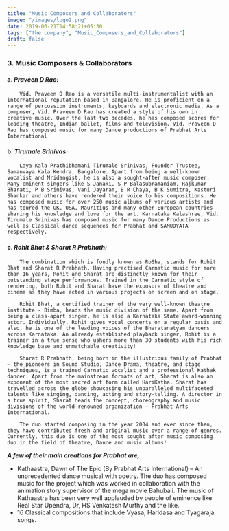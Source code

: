 ```yaml
---
title: "Music Composers and Collaborators"
image: "/images/logo2.png"
date: 2019-06-21T14:58:21+05:30
tags: ["the company", "Music_Composers_and_Collaborators"]
draft: false
---
```


### 3. **Music Composers & Collaborators**
#### 	a. **_Praveen D Rao:_**
		Vid. Praveen D Rao is a versatile multi-instrumentalist with an international reputation based in Bangalore. He is proficient on a range of percussion instruments, keyboards and electronic media. As a composer, Vid. Praveen D Rao has created a style of his own in creative music. Over the last two decades, he has composed scores for leading theatre, Indian ballet, films and television. Vid. Praveen D Rao has composed music for many Dance productions of Prabhat Arts International

#### 	b. **_Tirumale Srinivas:_**
		Laya Kala Prathibhamani Tirumale Srinivas, Founder Trustee, Samanvaya Kala Kendra, Bangalore. Apart from being a well-known vocalist and Mridangist, he is also a sought-after music composer. Many eminent singers like S Janaki, S P Balasubramaniam, Rajkumar Bharati, P B Srinivas, Vani Jayaram, B R Chaya, B K Sumitra, Kasturi Shankar and others have rendered their voice to his compositions. He has composed music for over 250 music albums of various artists and has toured the UK, USA, Mauritius and many other European countries sharing his knowledge and love for the art. Karnataka Kalashree, Vid. Tirumale Srinivas has composed music for many Dance Productions as well as Classical dance sequences for Prabhat and SAMUDYATA respectively.

#### 	c. **_Rohit Bhat & Sharat R Prabhath:_**
		The combination which is fondly known as RoSha, stands for Rohit Bhat and Sharat R Prabhath. Having practised Carnatic music for more than 16 years, Rohit and Sharat are distinctly known for their outstanding stage performances. Trained in the Carnatic style of rendering, both Rohit and Sharat have the exposure of theatre and cinema as they have acted in various projects on screen and on stage.

		Rohit Bhat, a certified trainer of the very well-known theatre institute - Bimba, heads the music division of the same. Apart from being a class-apart singer, he is also a Karnataka State award-winning actor. Individually, Rohit gives vocal concerts on a regular basis and also, he is one of the leading voices of the Bharatanatyam dancers across Karnataka. An already established playback singer, Rohit is a trainer in a true sense who ushers more than 30 students with his rich knowledge base and unmatchable creativity!

		Sharat R Prabhath, being born in the illustrious family of Prabhat – the pioneers in Sound Studio, Dance Drama, theatre, and stage techniques, is a trained Carnatic vocalist and a professional Kathak dancer. Apart from the mainstream formats of art, Sharat is also an exponent of the most sacred art form called HariKatha. Sharat has travelled across the globe showcasing his unparalleled multifaceted talents like singing, dancing, acting and story-telling. A director in a true spirit, Sharat heads the concept, choreography and music divisions of the world-renowned organization – Prabhat Arts International.

		The duo started composing in the year 2004 and ever since then, they have contributed fresh and original music over a range of genres. Currently, this duo is one of the most sought after music composing duo in the field of theatre, Dance and music albums! 

**_A few of their main creations for Prabhat are,_**
- Kathaastra, Dawn of The Epic (By Prabhat Arts International) – An unprecedented dance musical with poetry. The duo has composed music for the project which was worked in collaboration with the animation story supervisor of the mega movie Bahubali. The music of Kathaastra has been very well applauded by people of eminence like Real Star Upendra, Dr, HS Venkatesh Murthy and the like.
- 16 Classical compositions that include Vyasa, Haridasa and Tyagaraja songs.